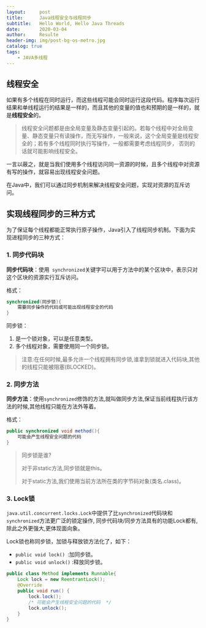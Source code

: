```yaml
---
layout:     post               
title:      Java线程安全与线程同步               
subtitle:   Hello World, Hello Java Threads 
date:       2020-03-04              
author:     Resulte                      
header-img: img/post-bg-os-metro.jpg  
catalog: true                       
tags:                               
    - JAVA多线程
---
```


## 线程安全

如果有多个线程在同时运行，而这些线程可能会同时运行这段代码。程序每次运行结果和单线程运行的结果是一样的，而且其他的变量的值也和预期的是一样的，就是**线程安全**的。 

> 线程安全问题都是由全局变量及静态变量引起的。若每个线程中对全局变量、静态变量只有读操作，而无写操作，一般来说，这个全局变量是线程安全的；若有多个线程同时执行写操作，一般都需要考虑线程同步， 否则的话就可能影响线程安全。 

一言以蔽之，就是当我们使用多个线程访问同一资源的时候，且多个线程中对资源有写的操作，就容易出现线程安全问题。

在Java中，我们可以通过同步机制来解决线程安全问题，实现对资源的互斥访问。

## 实现线程同步的三种方式

为了保证每个线程都能正常执行原子操作，Java引入了线程同步机制。下面为实现进程同步的三种方式：

### **1. 同步代码块**

**同步代码块**：使用` synchronized`关键字可以用于方法中的某个区块中，表示只对这个区块的资源实行互斥访问。

格式：

```java
synchronized(同步锁){ 
    需要同步操作的代码或可能出现线程安全的代码 
}
```

同步锁：

1. 是一个锁对象，可以是任意类型。
2. 多个线程对象，需要使用同一个同步锁。

> 注意:在任何时候,最多允许一个线程拥有同步锁,谁拿到锁就进入代码块,其他的线程只能被阻塞(BLOCKED)。 

### **2. 同步方法**

**同步方法**：使用`synchronized`修饰的方法,就叫做同步方法,保证当前线程执行该方法的时候,其他线程只能在方法外等着。 

格式：

```java
public synchronized void method(){ 
    可能会产生线程安全问题的代码 
}
```

> 同步锁是谁? 
>
> 对于非static方法,同步锁就是this。 
>
> 对于static方法,我们使用当前方法所在类的字节码对象(类名.class)。 

### **3. Lock锁**

`java.util.concurrent.locks.Lock`中提供了比`synchronized`代码块和`synchronized`方法更广泛的锁定操作, 同步代码块/同步方法具有的功能Lock都有,除此之外更强大,更体现面向象。 

Lock锁也称同步锁，加锁与释放锁方法化了，如下：

- `public void lock() `:加同步锁。
- `public void unlock()` :释放同步锁。

```java
public class Method implements Runnable{
    Lock lock = new ReentrantLock();
    @Override 
    public void run() {
        lock.lock();
        /* 可能会产生线程安全问题的代码  */
        lock.unlock();
    }
}
```

